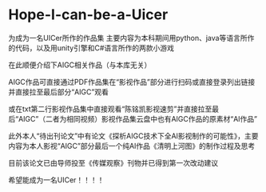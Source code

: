 # Hope-I-can-be-a-Uicer
为成为一名UICer所作的作品集
主要内容为本科期间用python、java等语言所作的代码，以及用unity引擎和C#语言所作的两款小游戏



在此顺便介绍下AIGC相关作品（与本库无关）

AIGC作品可直接通过PDF作品集在“影视作品”部分进行扫码或直接登录列出链接并直接拉至最后部分“AIGC”观看

或在txt第二行影视作品集中直接观看“陈铭凯影视速剪”并直接拉至最后“AIGC”（二者为相同视频）影视作品集云盘中也有AIGC作品的原素材“AI作品”

此外本人“待出刊论文”中有论文《探析AIGC技术下全AI影视制作的可能性》，主要内容为本人影视“AIGC”部分最后一个纯AI作品《清明上河图》的制作过程及思考

目前该论文已由导师投至《传媒观察》刊物并已得到第一次改动建议

希望能成为一名UICer！！！！
